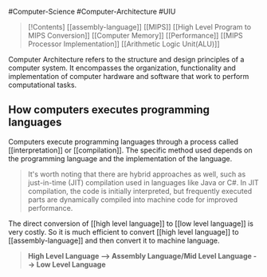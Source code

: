 #Computer-Science #Computer-Architecture #UIU

> [!Contents]
> [[assembly-language]]
> [[MIPS]]
> [[High Level Program to MIPS Conversion]]
> [[Computer Memory]]
> [[Performance]]
> [[MIPS Processor Implementation]]
> 	[[Arithmetic Logic Unit(ALU)]]
>  

Computer Architecture refers to the structure and design principles of a computer system. It encompasses the organization, functionality and implementation of computer hardware and software that work to perform computational tasks.
## How computers executes programming languages

Computers execute programming languages through a process called [[interpretation]] or [[compilation]]. The specific method used depends on the programming language and the implementation of the language.
> It's worth noting that there are hybrid approaches as well, such as just-in-time (JIT) compilation used in languages like Java or C#. In JIT compilation, the code is initially interpreted, but frequently executed parts are dynamically compiled into machine code for improved performance.

The direct conversion of [[high level language]] to [[low level language]] is very costly. So it is much efficient to convert [[high level language]] to [[assembly-language]] and then convert it to machine language.

> **High Level Language --> Assembly Language/Mid Level Language --> Low Level Language**
